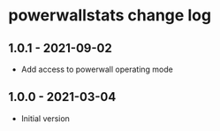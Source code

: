 # powerwallstats change log

## 1.0.1 - 2021-09-02

* Add access to powerwall operating mode

## 1.0.0 - 2021-03-04

* Initial version




